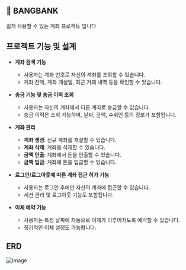 🏦 BANGBANK
-

쉽게 사용할 수 있는 계좌 프로젝트 입니다
  
프로젝트 기능 및 설계
-

- **계좌 검색 기능**
    - 사용자는 계좌 번호로 자신의 계좌를 조회할 수 있습니다.
    - 계좌 잔액, 계좌 개설일, 최근 거래 내역 등을 확인할 수 있습니다.

- **송금 기능 및 송금 이력 조회**
    - 사용자는 자신의 계좌에서 다른 계좌로 송금할 수 있습니다.
    - 송금 이력은 조회 가능하며, 날짜, 금액, 수취인 등의 정보가 포함됩니다.

- **계좌 관리**
    - **계좌 생성**: 신규 계좌를 개설할 수 있습니다.
    - **계좌 삭제**: 계좌를 삭제할 수 있습니다.
    - **금액 인출**: 계좌에서 돈을 인출할 수 있습니다.
    - **금액 입금**: 계좌에 돈을 입금할 수 있습니다.

- **로그인/로그아웃에 따른 계좌 접근 허가 기능**
    - 사용자는 로그인 후에만 자신의 계좌에 접근할 수 있습니다.
    - 세션 관리 및 로그아웃 기능도 포함됩니다.

- **이체 예약 기능**

   - 사용자는 특정 날짜에 자동으로 이체가 이루어지도록 예약할 수 있습니다.
   - 정기적인 이체 설정도 가능합니다.

     

ERD
-
![image](https://github.com/jinhyoung2/BangBank/assets/134395703/f3c7daf5-9cf9-42ef-b5b1-f943204ff769)


